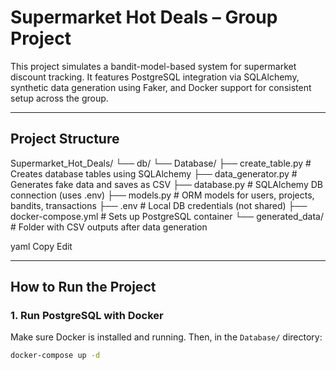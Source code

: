 # Supermarket Hot Deals – Group Project

This project simulates a bandit-model-based system for supermarket discount tracking. It features PostgreSQL integration via SQLAlchemy, synthetic data generation using Faker, and Docker support for consistent setup across the group.

---

##  Project Structure

Supermarket_Hot_Deals/
└── db/
└── Database/
├── create_table.py # Creates database tables using SQLAlchemy
├── data_generator.py # Generates fake data and saves as CSV
├── database.py # SQLAlchemy DB connection (uses .env)
├── models.py # ORM models for users, projects, bandits, transactions
├── .env # Local DB credentials (not shared)
├── docker-compose.yml # Sets up PostgreSQL container
└── generated_data/ # Folder with CSV outputs after data generation

yaml
Copy
Edit

---

##  How to Run the Project

### 1. Run PostgreSQL with Docker

Make sure Docker is installed and running. Then, in the `Database/` directory:

```bash
docker-compose up -d